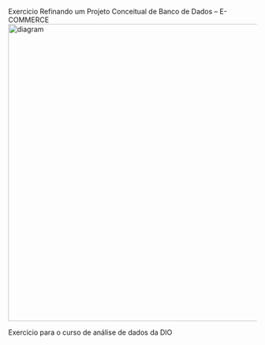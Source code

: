 Exercicio Refinando um Projeto Conceitual de Banco de Dados – E-COMMERCE
<img width="946" height="601" alt="diagram" src="https://github.com/user-attachments/assets/e34e6fe9-ff9a-4801-94b2-8354b896ad15" />

Exercicio para o curso de análise de dados da DIO 
